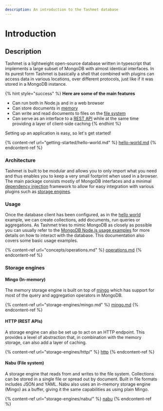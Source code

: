 ```yaml
---
description: An introduction to the Tashmet database
---
```


# Introduction

## Description

Tashmet is a lightweight open-source database written in typescript that implements a large subset of MongoDB with almost identical interfaces. In its purest form Tashmet is basically a shell that combined with plugins can access data in various locations, over different protocols, just like if it was stored in a MongoDB instance.&#x20;

{% hint style="success" %}
**Here are some of the main features**

* Can run both in Node.js and in a web browser
* Can store documents in [memory](storage-engines/mingo.md)
* Can write and read documents to files on the [file system](storage-engines/nabu/)
* Can serve as an interface to a [REST API](./#http) while at the same time providing a layer of client-side caching
{% endhint %}

Setting up an application is easy, so let's get started!

{% content-ref url="getting-started/hello-world.md" %}
[hello-world.md](getting-started/hello-world.md)
{% endcontent-ref %}

### Architecture

Tashmet is built to be modular and allows you to only import what you need and thus enables you to keep a very small footprint when used in a browser. The main package consists mostly of MongoDB interfaces and a minimal [dependency injection](concepts/ioc.md) framework to allow for easy integration with various plugins such as [storage engines](./#storage-engines).&#x20;

### Usage

Once the database client has been configured, as in the [hello world](getting-started/hello-world.md) example, we can create collections, add documents, run queries or aggregations. As Tashmet tries to mimic MongoDB as closely as possible you can usually refer to the [MongoDB Node.js usage examples](https://www.mongodb.com/docs/drivers/node/current/usage-examples/) for more details on how to interact with the database. This documentation also covers some basic usage examples.

{% content-ref url="concepts/operations.md" %}
[operations.md](concepts/operations.md)
{% endcontent-ref %}

### Storage engines

#### Mingo (In-memory)

The memory storage engine is built on top of [mingo](https://github.com/kofrasa/mingo) which has support for most of the query and aggregation operators in MongoDB.

{% content-ref url="storage-engines/mingo.md" %}
[mingo.md](storage-engines/mingo.md)
{% endcontent-ref %}

#### HTTP (REST APIs)

A storage engine can also be set up to act on an HTTP endpoint. This provides a level of abstraction that, in combination with the memory storage, can also add a layer of caching.

{% content-ref url="storage-engines/http/" %}
[http](storage-engines/http/)
{% endcontent-ref %}

#### Nabu (File system)

A storage engine that reads from and writes to the file system. Collections can be stored in a single file or spread out by document. Built in file formats includes JSON and YAML. Nabu also uses an in-memory storage engine (Mingo) as a buffer, giving it the same capabilities as using plain Mingo.

{% content-ref url="storage-engines/nabu/" %}
[nabu](storage-engines/nabu/)
{% endcontent-ref %}

